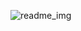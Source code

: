 ![readme_img](https://user-images.githubusercontent.com/117002193/219383010-7e575791-62a2-4d00-a321-759d8b5f1b01.png)


<!--
**imymemineyay/imymemineyay** is a ✨ _special_ ✨ repository because its `README.md` (this file) appears on your GitHub profile.

Here are some ideas to get you started:

- 🔭 I’m currently working on ...
- 🌱 I’m currently learning ...
- 👯 I’m looking to collaborate on ...
- 🤔 I’m looking for help with ...
- 💬 Ask me about ...
- 📫 How to reach me: ...
- 😄 Pronouns: ...
- ⚡ Fun fact: ...
-->
